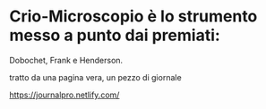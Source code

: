 #  Crio-Microscopio è lo strumento messo a punto dai premiati: 
Dobochet, Frank e Henderson.

tratto da una pagina vera, un pezzo di giornale

https://journalpro.netlify.com/
